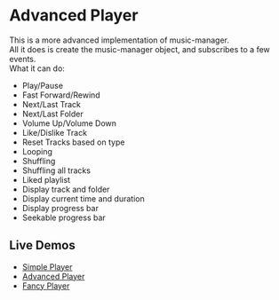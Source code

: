 # Advanced Player

This is a more advanced implementation of music-manager.  
All it does is create the music-manager object, and subscribes to a few events.  
What it can do:  
- Play/Pause
- Fast Forward/Rewind
- Next/Last Track
- Next/Last Folder
- Volume Up/Volume Down
- Like/Dislike Track
- Reset Tracks based on type
- Looping
- Shuffling
- Shuffling all tracks
- Liked playlist
- Display track and folder
- Display current time and duration
- Display progress bar
- Seekable progress bar

## Live Demos
* [Simple Player](https://coolspykee.github.io/music-manager/simple_player/index.html)
* [Advanced Player](https://coolspykee.github.io/music-manager/advanced_player/index.html)
* [Fancy Player](https://coolspykee.github.io/music-manager/fancy_player/index.html)
